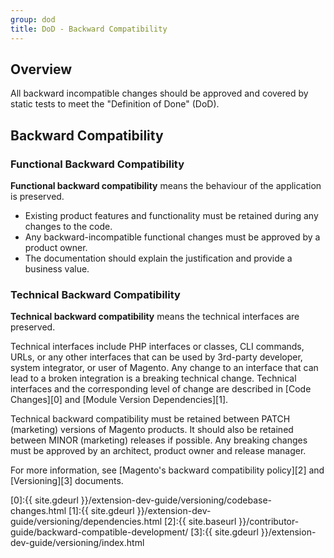 ```yaml
---
group: dod
title: DoD - Backward Compatibility
---
```


## Overview

All backward incompatible changes should be approved and covered by static tests to meet the "Definition of Done" (DoD).

## Backward Compatibility

### Functional Backward Compatibility

**Functional backward compatibility** means the behaviour of the application is preserved.

-  Existing product features and functionality must be retained during any changes to the code.
-  Any backward-incompatible functional changes must be approved by a product owner.
-  The documentation should explain the justification and provide a business value.

### Technical Backward Compatibility

**Technical backward compatibility** means the technical interfaces are preserved.

Technical interfaces include PHP interfaces or classes, CLI commands, URLs, or any other interfaces that can be used by 3rd-party developer, system integrator, or user of Magento.
Any change to an interface that can lead to a broken integration is a breaking technical change.
Technical interfaces and the corresponding level of change are described in [Code Changes][0] and [Module Version Dependencies][1].

Technical backward compatibility must be retained between PATCH (marketing) versions of Magento products. It should also be retained between MINOR (marketing) releases if possible.
Any breaking changes must be approved by an architect, product owner and release manager.

For more information, see [Magento's backward compatibility policy][2] and [Versioning][3] documents.

[0]:{{ site.gdeurl }}/extension-dev-guide/versioning/codebase-changes.html
[1]:{{ site.gdeurl }}/extension-dev-guide/versioning/dependencies.html
[2]:{{ site.baseurl }}/contributor-guide/backward-compatible-development/
[3]:{{ site.gdeurl }}/extension-dev-guide/versioning/index.html
